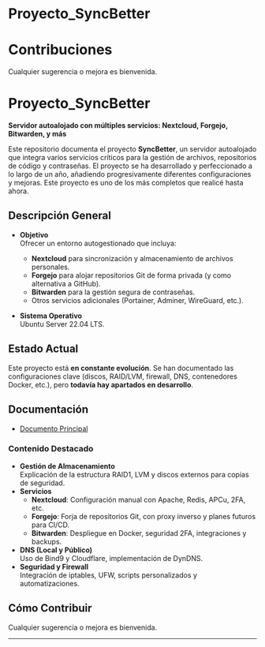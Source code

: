 # Proyecto_SyncBetter

# Contribuciones

Cualquier sugerencia o mejora es bienvenida.

# Proyecto_SyncBetter

**Servidor autoalojado con múltiples servicios: Nextcloud, Forgejo, Bitwarden, y más**

Este repositorio documenta el proyecto **SyncBetter**, un servidor autoalojado que integra varios servicios críticos para la gestión de archivos, repositorios de código y contraseñas. El proyecto se ha desarrollado y perfeccionado a lo largo de un año, añadiendo progresivamente diferentes configuraciones y mejoras. Este proyecto es uno de los más completos que realicé hasta ahora.

## Descripción General

- **Objetivo**  
  Ofrecer un entorno autogestionado que incluya:
  - **Nextcloud** para sincronización y almacenamiento de archivos personales.
  - **Forgejo** para alojar repositorios Git de forma privada (y como alternativa a GitHub).
  - **Bitwarden** para la gestión segura de contraseñas.
  - Otros servicios adicionales (Portainer, Adminer, WireGuard, etc.).
  
- **Sistema Operativo**  
  Ubuntu Server 22.04 LTS.

## Estado Actual

Este proyecto está **en constante evolución**. Se han documentado las configuraciones clave (discos, RAID/LVM, firewall, DNS, contenedores Docker, etc.), pero **todavía hay apartados en desarrollo**.

## Documentación

- [Documento Principal](https://github.com/mgion24/Proyecto_SyncBetter/blob/main/SyncBetter/Proyecto_SyncBetter.pdf)

### Contenido Destacado

- **Gestión de Almacenamiento**  
  Explicación de la estructura RAID1, LVM y discos externos para copias de seguridad.
- **Servicios**  
  - **Nextcloud**: Configuración manual con Apache, Redis, APCu, 2FA, etc.  
  - **Forgejo**: Forja de repositorios Git, con proxy inverso y planes futuros para CI/CD.  
  - **Bitwarden**: Despliegue en Docker, seguridad 2FA, integraciones y backups.  
- **DNS (Local y Público)**  
  Uso de Bind9 y Cloudflare, implementación de DynDNS.  
- **Seguridad y Firewall**  
  Integración de iptables, UFW, scripts personalizados y automatizaciones.

## Cómo Contribuir

Cualquier sugerencia o mejora es bienvenida.

---


